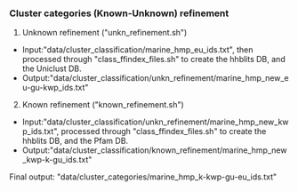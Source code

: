 ### Cluster categories (Known-Unknown) refinement

1. Unknown refinement ("unkn_refinement.sh")
  - Input:"data/cluster_classification/marine_hmp_eu_ids.txt", then processed through "class_ffindex_files.sh" to create the hhblits DB, and the Uniclust DB.
  - Output:"data/cluster_classification/unkn_refinement/marine_hmp_new_eu-gu-kwp_ids.txt"
2. Known refinement ("known_refinement.sh")
  - Input:"data/cluster_classification/unkn_refinement/marine_hmp_new_kwp_ids.txt", processed through "class_ffindex_files.sh" to create the hhblits DB, and the Pfam DB.
  - Output:"data/cluster_classification/known_refinement/marine_hmp_new_kwp-k-gu_ids.txt"

Final output: "data/cluster_categories/marine_hmp_k-kwp-gu-eu_ids.txt"
